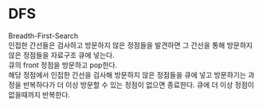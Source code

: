 # DFS
Breadth-First-Search<br>
인접한 간선들은 검사하고 방문하지 않은 정점들을 발견하면 그 간선을 통해 방문하지 않은 정점들을 자료구조 큐에 넣는다.<br>
큐의 front 정점을 방문하고 pop한다.<br>
해당 정점에서 인접한 간선을 검사해 방문하지 않은 정점들을 큐에 넣고 방문하기는 과정을 반복하다가 더 이상 방문할 수 있는 정점이 없으면 종료한다. 큐에 더 이상 정점이 없을때까지 반복한다.<br>
